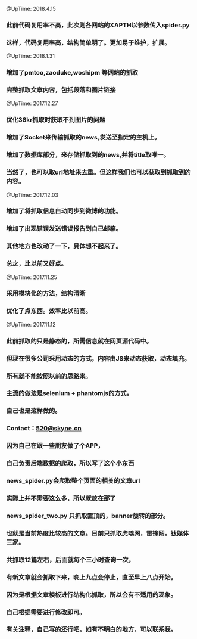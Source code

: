 @UpTime: 2018.4.15

### 此前代码复用率不高，此次则各网站的XAPTH以参数传入spider.py

### 这样，代码复用率高，结构简单明了。更加易于维护，扩展。

@UpTime: 2018.1.31

### 增加了pmtoo,zaoduke,woshipm 等网站的抓取

### 完整抓取文章内容，包括段落和图片链接


@UpTime: 2017.12.27

### 优化36kr抓取时获取不到图片的问题

### 增加了Socket来传输抓取的news,发送至指定的主机上。

### 增加了数据库部分，来存储抓取到的news,并将title取唯一。

### 当然了，也可以取url地址来去重。但这样我们也可以获取到抓取到的内容。

@UpTime: 2017.12.03

### 增加了将抓取信息自动同步到微博的功能。

### 增加了出现错误发送错误报告到自己邮箱。

### 其他地方也改动了一下，具体想不起来了。

### 总之，比以前又好点。

@UpTime: 2017.11.25

### 采用模块化的方法，结构清晰

### 优化了点东西。效率比以前高。

@UpTime: 2017.11.12

### 此前抓取的只是静态的，所需信息就在网页源代码中。

### 但现在很多公司采用动态的方式，内容由JS来动态获取，动态填充。

### 所有就不能按照以前的思路来。

### 主流的做法是selenium + phantomjs的方式。

### 自己也是这样做的。

### Contact：520@skyne.cn





###   因为自己在跟一些朋友做了个APP，

###  自己负责后端数据的爬取，所以写了这个小东西

###  news_spider.py会爬取整个页面的相关的文章url

###  实际上并不需要这么多，所以就放在那了

### news_spider_two.py 只抓取置顶的，banner旋转的部分。

### 也就是当前热度比较高的文章。目前只抓取虎嗅网，雷锋网，钛媒体三家。

### 共抓取12篇左右，后面就每个三小时查询一次，

### 有新文章就会抓取下来，晚上九点会停止，直至早上八点开始。

### 因为是根据文章模板进行结构化抓取，所以会有不适用的现象。

### 自己根据需要进行修改即可。

### 有关注释，自己写的还行吧，如有不明白的地方，可以联系我。





